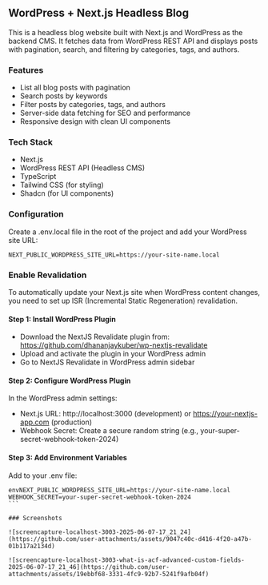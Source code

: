 ## WordPress + Next.js Headless Blog

This is a headless blog website built with Next.js and WordPress as the backend CMS. It fetches data from WordPress REST API and displays posts with pagination, search, and filtering by categories, tags, and authors.

### Features

-   List all blog posts with pagination
-   Search posts by keywords
-   Filter posts by categories, tags, and authors
-   Server-side data fetching for SEO and performance
-   Responsive design with clean UI components

### Tech Stack

-   Next.js
-   WordPress REST API (Headless CMS)
-   TypeScript
-   Tailwind CSS (for styling)
-   Shadcn (for UI components)

### Configuration

Create a .env.local file in the root of the project and add your WordPress site URL:

```env
NEXT_PUBLIC_WORDPRESS_SITE_URL=https://your-site-name.local
```

### Enable Revalidation

To automatically update your Next.js site when WordPress content changes, you need to set up ISR (Incremental Static Regeneration) revalidation.

#### Step 1: Install WordPress Plugin

-   Download the NextJS Revalidate plugin from: https://github.com/dhananjaykuber/wp-nextjs-revalidate
-   Upload and activate the plugin in your WordPress admin
-   Go to NextJS Revalidate in WordPress admin sidebar

#### Step 2: Configure WordPress Plugin

In the WordPress admin settings:

-   Next.js URL: http://localhost:3000 (development) or https://your-nextjs-app.com (production)
-   Webhook Secret: Create a secure random string (e.g., your-super-secret-webhook-token-2024)

#### Step 3: Add Environment Variables

Add to your .env file:

````env
envNEXT_PUBLIC_WORDPRESS_SITE_URL=https://your-site-name.local
WEBHOOK_SECRET=your-super-secret-webhook-token-2024
```

### Screenshots

![screencapture-localhost-3003-2025-06-07-17_21_24](https://github.com/user-attachments/assets/9047c40c-d416-4f20-a47b-01b117a2134d)

![screencapture-localhost-3003-what-is-acf-advanced-custom-fields-2025-06-07-17_21_46](https://github.com/user-attachments/assets/19ebbf68-3331-4fc9-92b7-5241f9afb04f)
````
